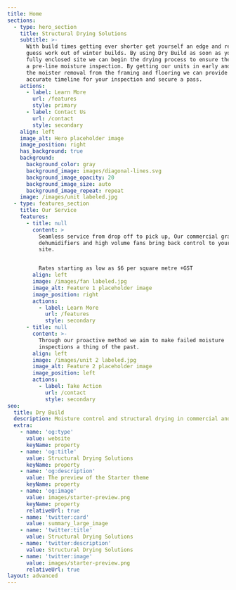 ```yaml
---
title: Home
sections:
  - type: hero_section
    title: Structural Drying Solutions
    subtitle: >-
      With build times getting ever shorter get yourself an edge and remove the
      guess work out of winter builds. By using Dry Build as soon as you have a
      fully enclosed site we can begin the drying process to ensure the pass of
      a pre-line moisture inspection. By getting our units in early and starting
      the moister removal from the framing and flooring we can provide an
      accurate timeline for your inspection and secure a pass.
    actions:
      - label: Learn More
        url: /features
        style: primary
      - label: Contact Us
        url: /contact
        style: secondary
    align: left
    image_alt: Hero placeholder image
    image_position: right
    has_background: true
    background:
      background_color: gray
      background_image: images/diagonal-lines.svg
      background_image_opacity: 20
      background_image_size: auto
      background_image_repeat: repeat
    image: /images/unit labeled.jpg
  - type: features_section
    title: Our Service
    features:
      - title: null
        content: >
          Seamless service from drop off to pick up, Our commercial grade
          dehumidifiers and high volume fans bring back control to your building
          site.


          Rates starting as low as $6 per square metre +GST
        align: left
        image: /images/fan labeled.jpg
        image_alt: Feature 1 placeholder image
        image_position: right
        actions:
          - label: Learn More
            url: /features
            style: secondary
      - title: null
        content: >-
          Through our proactive method we aim to make failed moisture
          inspections a thing of the past.
        align: left
        image: /images/unit 2 labeled.jpg
        image_alt: Feature 2 placeholder image
        image_position: left
        actions:
          - label: Take Action
            url: /contact
            style: secondary
seo:
  title: Dry Build 
  description: Moisture control and structural drying in commercial and residentail construction. Make failed pre line inspections a thing of the past with Dry Build's structural drying.
  extra:
    - name: 'og:type'
      value: website
      keyName: property
    - name: 'og:title'
      value: Structural Drying Solutions
      keyName: property
    - name: 'og:description'
      value: The preview of the Starter theme
      keyName: property
    - name: 'og:image'
      value: images/starter-preview.png
      keyName: property
      relativeUrl: true
    - name: 'twitter:card'
      value: summary_large_image
    - name: 'twitter:title'
      value: Structural Drying Solutions 
    - name: 'twitter:description'
      value: Structural Drying Solutions
    - name: 'twitter:image'
      value: images/starter-preview.png
      relativeUrl: true
layout: advanced
---
```

